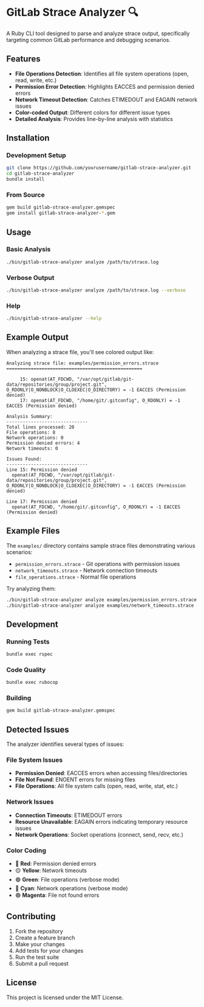 # GitLab Strace Analyzer 🔍

A Ruby CLI tool designed to parse and analyze strace output, specifically targeting common GitLab performance and debugging scenarios.

## Features
- **File Operations Detection**: Identifies all file system operations (open, read, write, etc.)
- **Permission Error Detection**: Highlights EACCES and permission denied errors
- **Network Timeout Detection**: Catches ETIMEDOUT and EAGAIN network issues
- **Color-coded Output**: Different colors for different issue types
- **Detailed Analysis**: Provides line-by-line analysis with statistics

## Installation

### Development Setup
```bash
git clone https://github.com/yourusername/gitlab-strace-analyzer.git
cd gitlab-strace-analyzer
bundle install
```

### From Source
```bash
gem build gitlab-strace-analyzer.gemspec
gem install gitlab-strace-analyzer-*.gem
```

## Usage

### Basic Analysis
```bash
./bin/gitlab-strace-analyzer analyze /path/to/strace.log
```

### Verbose Output
```bash
./bin/gitlab-strace-analyzer analyze /path/to/strace.log --verbose
```

### Help
```bash
./bin/gitlab-strace-analyzer --help
```

## Example Output

When analyzing a strace file, you'll see colored output like:

```
Analyzing strace file: examples/permission_errors.strace
==================================================

     15: openat(AT_FDCWD, "/var/opt/gitlab/git-data/repositories/group/project.git", O_RDONLY|O_NONBLOCK|O_CLOEXEC|O_DIRECTORY) = -1 EACCES (Permission denied)
     17: openat(AT_FDCWD, "/home/git/.gitconfig", O_RDONLY) = -1 EACCES (Permission denied)

Analysis Summary:
------------------------------
Total lines processed: 20
File operations: 8
Network operations: 0
Permission denied errors: 4
Network timeouts: 0

Issues Found:
------------------------------
Line 15: Permission denied
  openat(AT_FDCWD, "/var/opt/gitlab/git-data/repositories/group/project.git", O_RDONLY|O_NONBLOCK|O_CLOEXEC|O_DIRECTORY) = -1 EACCES (Permission denied)

Line 17: Permission denied
  openat(AT_FDCWD, "/home/git/.gitconfig", O_RDONLY) = -1 EACCES (Permission denied)
```

## Example Files

The `examples/` directory contains sample strace files demonstrating various scenarios:

- `permission_errors.strace` - Git operations with permission issues
- `network_timeouts.strace` - Network connection timeouts
- `file_operations.strace` - Normal file operations

Try analyzing them:
```bash
./bin/gitlab-strace-analyzer analyze examples/permission_errors.strace
./bin/gitlab-strace-analyzer analyze examples/network_timeouts.strace --verbose
```

## Development

### Running Tests
```bash
bundle exec rspec
```

### Code Quality
```bash
bundle exec rubocop
```

### Building
```bash
gem build gitlab-strace-analyzer.gemspec
```

## Detected Issues

The analyzer identifies several types of issues:

### File System Issues
- **Permission Denied**: EACCES errors when accessing files/directories
- **File Not Found**: ENOENT errors for missing files
- **File Operations**: All file system calls (open, read, write, stat, etc.)

### Network Issues
- **Connection Timeouts**: ETIMEDOUT errors
- **Resource Unavailable**: EAGAIN errors indicating temporary resource issues
- **Network Operations**: Socket operations (connect, send, recv, etc.)

### Color Coding
- 🔴 **Red**: Permission denied errors
- 🟡 **Yellow**: Network timeouts
- 🟢 **Green**: File operations (verbose mode)
- 🔵 **Cyan**: Network operations (verbose mode)
- 🟣 **Magenta**: File not found errors

## Contributing

1. Fork the repository
2. Create a feature branch
3. Make your changes
4. Add tests for your changes
5. Run the test suite
6. Submit a pull request

## License

This project is licensed under the MIT License.
